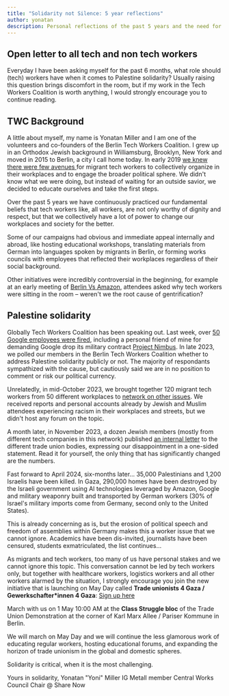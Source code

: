 ```yaml
---
title: "Solidarity not Silence: 5 year reflections"
author: yonatan
description: Personal reflections of the past 5 years and the need for Berlin Tech Workers Coalition to dream big and dare the impossible
---
```


## Open letter to all tech and non tech workers

Everyday I have been asking myself for the past 6 months, what role should (tech) workers have when it comes to Palestine solidarity? Usually raising this question brings discomfort in the room, but if my work in the Tech Workers Coalition is worth anything, I would strongly encourage you to continue reading.
## TWC Background

A little about myself, my name is Yonatan Miller and I am one of the volunteers and co-founders of the Berlin Tech Workers Coalition. I grew up in an Orthodox Jewish background in Williamsburg, Brooklyn, New York and moved in 2015 to Berlin, a city I call home today.
In early 2019 [we knew there were few avenues ](https://techworkersberlin.com/about) for migrant tech workers to collectively organize in their workplaces and to engage the broader political sphere. We didn't know what we were doing, but instead of waiting for an outside savior, we decided to educate ourselves and take the first steps.

Over the past 5 years we have continuously practiced our fundamental beliefs that tech workers like, all workers, are not only worthy of dignity and respect, but that we collectively have a lot of power to change our workplaces and society for the better.

Some of our campaigns had obvious and immediate appeal internally and abroad, like hosting educational workshops, translating materials from German into languages spoken by migrants in Berlin, or forming works councils with employees that reflected their workplaces regardless of their social background.

Other initiatives were incredibly controversial in the beginning, for example at an early meeting of [Berlin Vs Amazon](https://berlinvsamazon.noblogs.org/), attendees asked why tech workers were sitting in the room – weren't we the root cause of gentrification?

## Palestine solidarity

Globally Tech Workers Coalition has been speaking out. Last week, over [50 Google employees were fired](https://www.fastcompany.com/91113077/google-fired-people-protesting-legal), including a personal friend of mine for demanding Google drop its military contract [Project Nimbus](https://www.theguardian.com/commentisfree/2021/oct/12/google-amazon-workers-condemn-project-nimbus-israeli-military-contract). In late 2023, we polled our members in the Berlin Tech Workers Coalition whether to address Palestine solidarity publicly or not. The majority of respondants sympathized with the cause, but cautiously said we are in no position to comment or risk our political currency.

Unrelatedly, in mid-October 2023, we brought together 120 migrant tech workers from 50 different workplaces to [network on other issues](https://techworkersberlin.com/events/tech-conference-2023). We received reports and personal accounts already by Jewish and Muslim attendees experiencing racism in their workplaces and streets, but we didn't host any forum on the topic.

A month later, in November 2023, a dozen Jewish members (mostly from different tech companies in this network) published [an internal letter](https://www.gewerkschafter4gaza.de/stories/2023-11-29-jewish-statement-en/) to the different trade union bodies, expressing our disappointment in a one-sided statement. Read it for yourself, the only thing that has significantly changed are the numbers.

Fast forward to April 2024, six-months later... 35,000 Palestinians and 1,200 Israelis have been killed. In Gaza, 290,000 homes have been destroyed by the Israeli government using AI technologies leveraged by Amazon, Google and military weaponry built and transported by German workers (30% of Israel's military imports come from Germany, second only to the United States).

This is already concerning as is, but the erosion of political speech and freedom of assemblies within Germany makes this a worker issue that we cannot ignore. Academics have been dis-invited, journalists have been censured, students exmatriculated, the list continues...

As migrants and tech workers, too many of us have personal stakes and we cannot ignore this topic. This conversation cannot be led by tech workers only, but together with healthcare workers, logistics workers and all other workers alarmed by the situation, I strongly encourage you join the new initiative that is launching on May Day called **Trade unionists 4 Gaza / Gewerkschafter*innen 4 Gaza**: [Sign up here](https://www.gewerkschafter4gaza.de/en/#contact)

March with us on 1 May 10:00 AM at the **Class Struggle bloc** of the Trade Union Demonstration at the corner of Karl Marx Allee / Pariser Kommune in Berlin.

We will march on May Day and we will continue the less glamorous work of educating regular workers, hosting educational forums, and expanding the horizon of trade unionism in the global and domestic spheres.

Solidarity is critical, when it is the most challenging.

Yours in solidarity,
Yonatan "Yoni" Miller
IG Metall member
Central Works Council Chair @ Share Now
